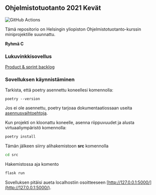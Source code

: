 ## Ohjelmistotuotanto 2021 Kevät

![GitHub Actions](https://github.com/HJJHeinonen/OHTU-lukuvinkkikirjasto/workflows/CI/badge.svg)

Tämä repositorio on Helsingin yliopiston Ohjelmistotuotanto-kurssin miniprojektille suunnattu. 

**Ryhmä C**

### Lukuvinkkisovellus 

[Product & sprint backlog](https://docs.google.com/spreadsheets/d/1kFCFZe4UMkpglo9DqtTRXQ08rH0ui6qu4qKGbNE_1bk)

### Sovelluksen käynnistäminen

Tarkista, että poetry asennettu koneellesi komennolla:
```
poetry --version
```
Jos ei ole asennettu, poetry tarjoaa dokumentaatiossaan useita [asennusvaihtoehtoja](https://python-poetry.org/docs/#installation).

Kun projekti on kloonattu koneelle, asenna riippuvuudet ja alusta virtuaaliympäristö komennolla:

```bash
poetry install
```

Tämän jälkeen siirry alihakemistoon **src** komennolla

```bash
cd src
```
Hakemistossa aja komento

```bash
flask run
```

Sovelluksen pitäisi aueta localhostiin osoitteeseen [http://127.0.0.1:5000/](http://127.0.0.1:5000/).

